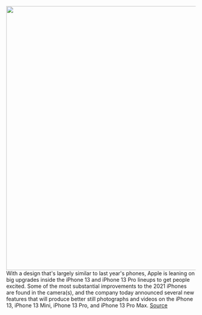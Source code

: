 <img src='https://cdn.vox-cdn.com/thumbor/BGl5jLEBa2WTCI1ZCltyO_KqyAo=/0x0:1780x999/1200x800/filters:focal(1179x475:1463x759)/cdn.vox-cdn.com/uploads/chorus_image/image/69857561/camera.0.jpeg' width='700px' /><br/>
With a design that's largely similar to last year's phones, Apple is leaning on big upgrades inside the iPhone 13 and iPhone 13 Pro lineups to get people excited. Some of the most substantial improvements to the 2021 iPhones are found in the camera(s), and the company today announced several new features that will produce better still photographs and videos on the iPhone 13, iPhone 13 Mini, iPhone 13 Pro, and iPhone 13 Pro Max.
<a href='https://www.theverge.com/2021/9/14/22673545/iphone-13-pro-camera-cinematic-mode-video-features-macro'> Source <a/>